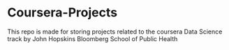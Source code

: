 # Coursera-Projects
This repo is made for storing projects related to the coursera Data Science track by John Hopskins Bloomberg School of Public Health
